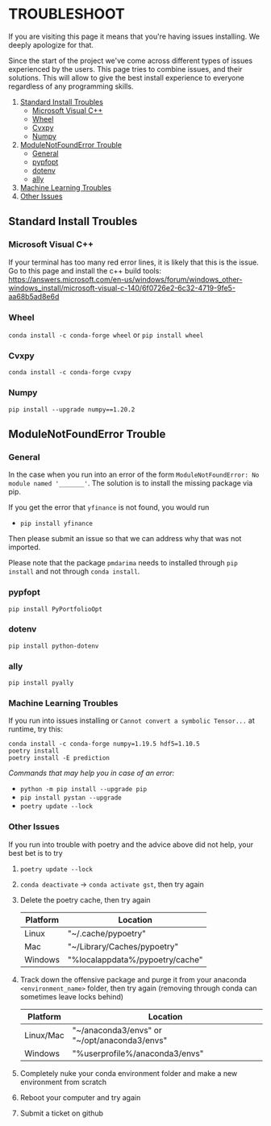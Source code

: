 
# TROUBLESHOOT

If you are visiting this page it means that you're having issues installing. We deeply apologize for that.

Since the start of the project we've come across different types of issues experienced by the users. This page tries to combine issues, and their solutions. This will allow to give the best install experience to everyone regardless of any programming skills.

<ol>
<li>
  <a href="#">Standard Install Troubles</a>
  <ul>
    <li><a href="#microsoft-visual-v++">Microsoft Visual C++</a></li>
    <li><a href="#wheel">Wheel</a></li>
    <li><a href="#cvxpy">Cvxpy</a></li>
    <li><a href="#numpy">Numpy</a></li>
  </ul>
</li>
<li>
  <a href="#">ModuleNotFoundError Trouble</a>
  <ul>
    <li><a href="#general">General</a></li>
    <li><a href="#pypfopt">pypfopt</a></li>
    <li><a href="#dotenv">dotenv</a></li>
    <li><a href="#ally">ally</a></li>
  </ul>
</li>
<li>
  <a href="#machine-learning-troubles">Machine Learning Troubles</a>
</li>
<li>
  <a href="#other-issues">Other Issues</a>
</li>
</ol>


## Standard Install Troubles

### Microsoft Visual C++

If your terminal has too many red error lines, it is likely that this is the issue. Go to this page and install the c++ build tools:
https://answers.microsoft.com/en-us/windows/forum/windows_other-windows_install/microsoft-visual-c-140/6f0726e2-6c32-4719-9fe5-aa68b5ad8e6d


### Wheel

`conda install -c conda-forge wheel` or `pip install wheel`


### Cvxpy

```
conda install -c conda-forge cvxpy
```

### Numpy

```
pip install --upgrade numpy==1.20.2
```


## ModuleNotFoundError Trouble

### General

In the case when you run into an error of the form `ModuleNotFoundError: No module named '_______'`.  The solution is to
install the missing package via pip.

If you get the error that `yfinance` is not found, you would run
* `pip install yfinance`

Then please submit an issue so that we can address why that was not imported.

Please note that the package `pmdarima` needs to installed through `pip install` and not through `conda install`.

### pypfopt
```
pip install PyPortfolioOpt
```

### dotenv
```
pip install python-dotenv
```

### ally
```
pip install pyally
```


### Machine Learning Troubles

If you run into issues installing or `Cannot convert a symbolic Tensor...` at runtime, try this:

```
conda install -c conda-forge numpy=1.19.5 hdf5=1.10.5
poetry install
poetry install -E prediction
```

*Commands that may help you in case of an error:*

* `python -m pip install --upgrade pip`
* `pip install pystan --upgrade`
* `poetry update --lock`


### Other Issues

If you run into trouble with poetry and the advice above did not help, your best bet is to try

1. `poetry update --lock`

2. `conda deactivate` -> `conda activate gst`, then try again

3. Delete the poetry cache, then try again

   | Platform | Location                        |
   | -------- | ------------------------------- |
   | Linux    | "~/.cache/pypoetry"             |
   | Mac      | "~/Library/Caches/pypoetry"     |
   | Windows  | "%localappdata%/pypoetry/cache" |

4. Track down the offensive package and purge it from your anaconda `<environment_name>` folder, then try again (removing through conda can sometimes leave locks behind)

   | Platform  | Location                                     |
   | --------- | -------------------------------------------- |
   | Linux/Mac | "~/anaconda3/envs" or "~/opt/anaconda3/envs" |
   | Windows   | "%userprofile%/anaconda3/envs"               |

5. Completely nuke your conda environment folder and make a new environment from scratch

6. Reboot your computer and try again

7. Submit a ticket on github
